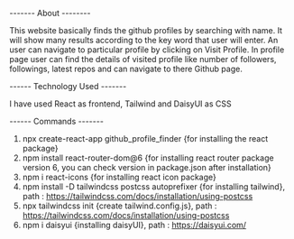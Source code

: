 ------- About --------

This website basically finds the github profiles by searching with name.
It will show many results according to the key word that user will enter.
An user can navigate to particular profile by clicking on Visit Profile. 
In profile page user can find the details of visited profile like number of followers, followings, latest repos and can navigate to there Github page.


------ Technology Used -------

I have used React as frontend,
Tailwind and DaisyUI as CSS


------ Commands -------

1.  npx create-react-app github_profile_finder           {for installing the react package}
2.  npm install react-router-dom@6                       {for installing react router package version 6, you can check version in package.json after installation}
3.  npm i react-icons                                    {for installing react icon package}
4.  npm install -D tailwindcss postcss autoprefixer      {for installing tailwind},  path : https://tailwindcss.com/docs/installation/using-postcss
5.  npx tailwindcss init                                 {create tailwind.config.js},  path : https://tailwindcss.com/docs/installation/using-postcss
6.  npm i daisyui                                        {installing daisyUI},  path : https://daisyui.com/
